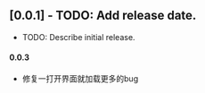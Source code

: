 ## [0.0.1] - TODO: Add release date.

* TODO: Describe initial release.
#### 0.0.3
* 修复一打开界面就加载更多的bug